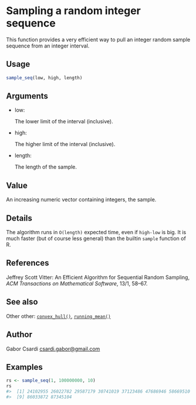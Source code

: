# Sampling a random integer sequence

This function provides a very efficient way to pull an integer random
sample sequence from an integer interval.

## Usage

``` r
sample_seq(low, high, length)
```

## Arguments

- low:

  The lower limit of the interval (inclusive).

- high:

  The higher limit of the interval (inclusive).

- length:

  The length of the sample.

## Value

An increasing numeric vector containing integers, the sample.

## Details

The algorithm runs in `O(length)` expected time, even if `high-low` is
big. It is much faster (but of course less general) than the builtin
`sample` function of R.

## References

Jeffrey Scott Vitter: An Efficient Algorithm for Sequential Random
Sampling, *ACM Transactions on Mathematical Software*, 13/1, 58–67.

## See also

Other other:
[`convex_hull()`](https://r.igraph.org/reference/convex_hull.md),
[`running_mean()`](https://r.igraph.org/reference/running_mean.md)

## Author

Gabor Csardi <csardi.gabor@gmail.com>

## Examples

``` r
rs <- sample_seq(1, 100000000, 10)
rs
#>  [1] 24102955 26022782 29587179 30741019 37123486 47686946 58669510 73791943
#>  [9] 86033872 87345104
```
